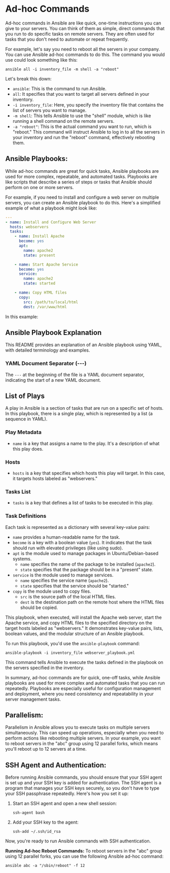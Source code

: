 # Ad-hoc Commands
Ad-hoc commands in Ansible are like quick, one-time instructions you can give to your servers. You can think of them as simple, direct commands that you run to do specific tasks on remote servers. They are often used for tasks that you don't need to automate or repeat frequently.

For example, let's say you need to reboot all the servers in your company. You can use Ansible ad-hoc commands to do this. The command you would use could look something like this:
```shell
ansible all -i inventory_file -m shell -a "reboot"
```
Let's break this down:
- `ansible`: This is the command to run Ansible.
- `all`: It specifies that you want to target all servers defined in your inventory.
- `-i inventory_file`: Here, you specify the inventory file that contains the list of servers you want to manage.
- `-m shell`: This tells Ansible to use the "shell" module, which is like running a shell command on the remote servers.
- `-a "reboot"`: This is the actual command you want to run, which is "reboot."
This command will instruct Ansible to log in to all the servers in your inventory and run the "reboot" command, effectively rebooting them.

## Ansible Playbooks:
While ad-hoc commands are great for quick tasks, Ansible playbooks are used for more complex, repeatable, and automated tasks. Playbooks are like scripts that describe a series of steps or tasks that Ansible should perform on one or more servers.

For example, if you need to install and configure a web server on multiple servers, you can create an Ansible playbook to do this. Here's a simplified example of what a playbook might look like:
```yaml
---
- name: Install and Configure Web Server
  hosts: webservers
  tasks:
    - name: Install Apache
      become: yes
      apt:
        name: apache2
        state: present

    - name: Start Apache Service
      become: yes
      service:
        name: apache2
        state: started

    - name: Copy HTML files
      copy:
        src: /path/to/local/html
        dest: /var/www/html
```
In this example:
## Ansible Playbook Explanation

This README provides an explanation of an Ansible playbook using YAML, with detailed terminology and examples.

### YAML Document Separator (---)

The `---` at the beginning of the file is a YAML document separator, indicating the start of a new YAML document.

## List of Plays

A play in Ansible is a section of tasks that are run on a specific set of hosts. In this playbook, there is a single play, which is represented by a list (a sequence in YAML).

### Play Metadata

- `name` is a key that assigns a name to the play. It's a description of what this play does.

### Hosts

- `hosts` is a key that specifies which hosts this play will target. In this case, it targets hosts labeled as "webservers."

### Tasks List

- `tasks` is a key that defines a list of tasks to be executed in this play.

### Task Definitions

Each task is represented as a dictionary with several key-value pairs:

- `name` provides a human-readable name for the task.
- `become` is a key with a boolean value (`yes`). It indicates that the task should run with elevated privileges (like using sudo).
- `apt` is the module used to manage packages in Ubuntu/Debian-based systems.
  - `name` specifies the name of the package to be installed (`apache2`).
  - `state` specifies that the package should be in a "present" state.
- `service` is the module used to manage services.
  - `name` specifies the service name (`apache2`).
  - `state` specifies that the service should be "started."
- `copy` is the module used to copy files.
  - `src` is the source path of the local HTML files.
  - `dest` is the destination path on the remote host where the HTML files should be copied.

This playbook, when executed, will install the Apache web server, start the Apache service, and copy HTML files to the specified directory on the target hosts labeled as "webservers." It demonstrates key-value pairs, lists, boolean values, and the modular structure of an Ansible playbook.

To run this playbook, you'd use the `ansible-playbook` command:
```shell
ansible-playbook -i inventory_file webserver_playbook.yml
```
This command tells Ansible to execute the tasks defined in the playbook on the servers specified in the inventory.

In summary, ad-hoc commands are for quick, one-off tasks, while Ansible playbooks are used for more complex and automated tasks that you can run repeatedly. Playbooks are especially useful for configuration management and deployment, where you need consistency and repeatability in your server management tasks.

## Parallelism:

Parallelism in Ansible allows you to execute tasks on multiple servers simultaneously. This can speed up operations, especially when you need to perform actions like rebooting multiple servers. In your example, you want to reboot servers in the "abc" group using 12 parallel forks, which means you'll reboot up to 12 servers at a time.

## SSH Agent and Authentication:

Before running Ansible commands, you should ensure that your SSH agent is set up and your SSH key is added for authentication. The SSH agent is a program that manages your SSH keys securely, so you don't have to type your SSH passphrase repeatedly. Here's how you set it up:

1. Start an SSH agent and open a new shell session:
   ```shell
   ssh-agent bash
   ```
2. Add your SSH key to the agent:
   ```shell
   ssh-add ~/.ssh/id_rsa
   ```


Now, you're ready to run Ansible commands with SSH authentication.

**Running Ad-hoc Reboot Commands:**
To reboot servers in the "abc" group using 12 parallel forks, you can use the following Ansible ad-hoc command:
```shell
ansible abc -a "/sbin/reboot" -f 12
```
